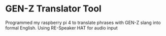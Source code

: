 # GEN-Z Translator Tool

Programmed my raspberry pi 4 to translate phrases with GEN-Z slang into formal English.
Using RE-Speaker HAT for audio input 
